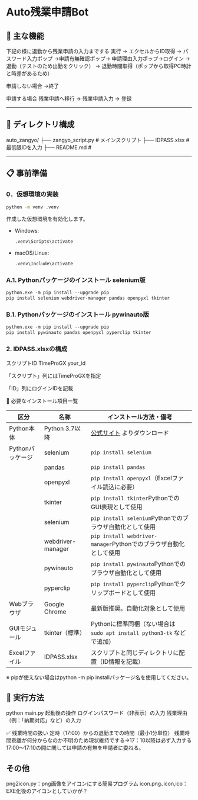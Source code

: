 # Auto残業申請Bot

## 🧰 主な機能

下記の様に退勤から残業申請の入力までする
実行 → エクセルからID取得 → パスワード入力ポップ →申請有無確認ポップ→  申請理由入力ポップ→ログイン
→退勤（テストのため出勤をクリック）
→ 退勤時間取得（ポップから取得PC時計と時差があるため）

申請しない場合
→終了

申請する場合
残業申請へ移行 → 残業申請入力 → 登録

---

## 📁 ディレクトリ構成

auto_zangyo/
├── zangyo_script.py # メインスクリプト
├── IDPASS.xlsx # 最低限IDを入力
├── README.md #

---

## 📋 事前準備

### 0．仮想環境の実装

```bash
python -m venv .venv
```

作成した仮想環境を有効化します。

- Windows:

    ```ps
    .venv\Scripts\activate
    ```

- macOS/Linux:

    ```ps
    .venv\Include\activate   
    ```

### A.1. Pythonパッケージのインストール selenium版

```ps
python.exe -m pip install --upgrade pip
pip install selenium webdriver-manager pandas openpyxl tkinter
```

### B.1. Pythonパッケージのインストール pywinauto版

```ps
python.exe -m pip install --upgrade pip
pip install pywinauto pandas openpyxl pyperclip tkinter
```

### 2. IDPASS.xlsxの構成

スクリプトID
TimeProGX your_id

「スクリプト」列にはTimeProGXを指定

「ID」列にログインIDを記載

🧱 必要なインストール項目一覧

| 区分         | 名称  | インストール方法・備考 |
|--------------|-----------------|-----------|
| Python本体   | Python 3.7以降  | [公式サイト](https://www.python.org/) よりダウンロード |
| Pythonパッケージ | selenium | `pip install selenium` |
| | pandas | `pip install pandas` |
| | openpyxl | `pip install openpyxl`（Excelファイル読込に必要） |
| | tkinter | `pip install tkinter`PythonでのGUI表現として使用 |
| | selenium | `pip install selenium`Pythonでのブラウザ自動化として使用 |
| | webdriver-manager | `pip install webdriver-manager`Pythonでのブラウザ自動化として使用 |
| | pywinauto | `pip install pywinauto`Pythonでのブラウザ自動化として使用 |
| | pyperclip | `pip install pyperclip`Pythonでクリップボードとして使用 |
| Webブラウザ | Google Chrome   | 最新版推奨。自動化対象として使用 |
| GUIモジュール | tkinter（標準） | Pythonに標準同梱（ない場合は `sudo apt install python3-tk` などで追加） |
| Excelファイル | IDPASS.xlsx | スクリプトと同じディレクトリに配置（ID情報を記載） |

※ pipが使えない場合はpython -m pip installパッケージ名を使用してください。

## 🚀 実行方法

python main.py
起動後の操作
ログインパスワード（非表示）の入力
残業理由（例：「納期対応」など）の入力

✅ 残業時間の扱い
定時（17:00）からの退勤までの時間（最小1分単位）
残業時間乖離が何分からなのか不明のため現状維持でする→17：10以降は必ず入力する
17:00～17:10の間に関しては申請の有無を申請者に委ねる。

## その他

png2icon.py：png画像をアイコンにする簡易プログラム
icon.png､icon,ico：EXE化後のアイコンとしていかが？
